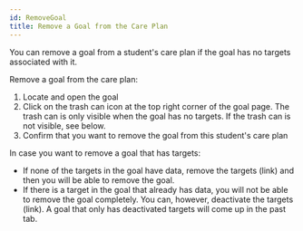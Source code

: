 ```yaml
---
id: RemoveGoal
title: Remove a Goal from the Care Plan
---
```

You can remove a goal from a student's care plan if the goal has no targets associated with it.

Remove a goal from the care plan:

1. Locate and open the goal
2. Click on the trash can icon at the top right corner of the goal page.
The trash can is only visible when the goal has no targets. If the trash can is not visible, see below.
3. Confirm that you want to remove the goal from this student's care plan

In case you want to remove a goal that has targets:

- If none of the targets in the goal have data, remove the targets (link) and then you will be able to remove the goal.
- If there is a target in the goal that already has data, you will not be able to remove the goal completely. You can, however, deactivate the targets (link). A goal that only has deactivated targets will come up in the past tab.
